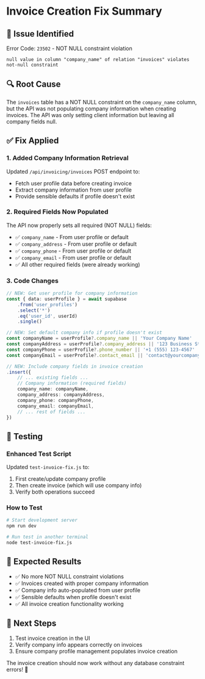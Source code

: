 # Invoice Creation Fix Summary

## 🚨 **Issue Identified**
Error Code: `23502` - NOT NULL constraint violation
```
null value in column "company_name" of relation "invoices" violates not-null constraint
```

## 🔍 **Root Cause**
The `invoices` table has a NOT NULL constraint on the `company_name` column, but the API was not populating company information when creating invoices. The API was only setting client information but leaving all company fields null.

## ✅ **Fix Applied**

### 1. **Added Company Information Retrieval**
Updated `/api/invoicing/invoices` POST endpoint to:
- Fetch user profile data before creating invoice
- Extract company information from user profile
- Provide sensible defaults if profile doesn't exist

### 2. **Required Fields Now Populated**
The API now properly sets all required (NOT NULL) fields:
- ✅ `company_name` - From user profile or default
- ✅ `company_address` - From user profile or default  
- ✅ `company_phone` - From user profile or default
- ✅ `company_email` - From user profile or default
- ✅ All other required fields (were already working)

### 3. **Code Changes**
```typescript
// NEW: Get user profile for company information
const { data: userProfile } = await supabase
    .from('user_profiles')
    .select('*')
    .eq('user_id', userId)
    .single()

// NEW: Set default company info if profile doesn't exist
const companyName = userProfile?.company_name || 'Your Company Name'
const companyAddress = userProfile?.company_address || '123 Business Street'
const companyPhone = userProfile?.phone_number || '+1 (555) 123-4567'
const companyEmail = userProfile?.contact_email || 'contact@yourcompany.com'

// NEW: Include company fields in invoice creation
.insert({
    // ... existing fields ...
    // Company information (required fields)
    company_name: companyName,
    company_address: companyAddress, 
    company_phone: companyPhone,
    company_email: companyEmail,
    // ... rest of fields ...
})
```

## 🧪 **Testing**

### Enhanced Test Script
Updated `test-invoice-fix.js` to:
1. First create/update company profile
2. Then create invoice (which will use company info)
3. Verify both operations succeed

### How to Test
```bash
# Start development server
npm run dev

# Run test in another terminal
node test-invoice-fix.js
```

## 🎯 **Expected Results**
- ✅ No more NOT NULL constraint violations
- ✅ Invoices created with proper company information
- ✅ Company info auto-populated from user profile
- ✅ Sensible defaults when profile doesn't exist
- ✅ All invoice creation functionality working

## 📝 **Next Steps**
1. Test invoice creation in the UI
2. Verify company info appears correctly on invoices
3. Ensure company profile management populates invoice creation

The invoice creation should now work without any database constraint errors! 🎉
